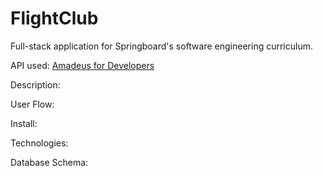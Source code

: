# FlightClub

Full-stack application for Springboard's software engineering curriculum.

API used: [Amadeus for Developers](https://developers.amadeus.com/self-service/category/air/api-doc/flight-offers-search)

Description:

User Flow:

Install:

Technologies:

Database Schema: